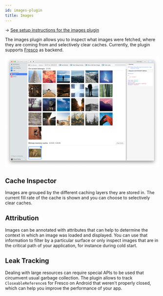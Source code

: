 ```yaml
---
id: images-plugin
title: Images
---
```


→ [See setup instructions for the images plugin](setup/images-plugin.md)

The images plugin allows you to inspect what images were fetched, where they are
coming from and selectively clear caches. Currently, the plugin supports
[Fresco](https://github.com/facebook/fresco/) as backend.

![Images plugin](/docs/assets/images-plugin.png)

## Cache Inspector

Images are grouped by the different caching layers they are stored in. The current
fill rate of the cache is shown and you can choose to selectively clear caches.


## Attribution

Images can be annotated with attributes that can help to determine the context in
which an image was loaded and displayed. You can use that information to filter
by a particular surface or only inspect images that are in the critical path
of your application, for instance during cold start.

## Leak Tracking

Dealing with large resources can require special APIs to be used that circumvent
usual garbage collection. The plugin allows to track `CloseableReference`s for
Fresco on Android that weren't properly closed, which can help you improve
the performance of your app.